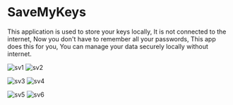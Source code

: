 # SaveMyKeys
This application is used to store your keys locally, It is not connected to the internet, Now you don't have to remember all your passwords, This app does this for you, You can manage your data securely locally without internet.

![sv1](https://user-images.githubusercontent.com/13122080/79685444-7fbb4880-8256-11ea-8ed0-6e65afd4242b.png)  ![sv2](https://user-images.githubusercontent.com/13122080/79685445-834ecf80-8256-11ea-914d-2cdb3a62e3ff.png)


![sv3](https://user-images.githubusercontent.com/13122080/79685446-83e76600-8256-11ea-91db-c2b431d24764.png) ![sv4](https://user-images.githubusercontent.com/13122080/79685447-847ffc80-8256-11ea-933c-2aab2bd35280.png)


![sv5](https://user-images.githubusercontent.com/13122080/79685448-847ffc80-8256-11ea-8922-945858161572.png) ![sv6](https://user-images.githubusercontent.com/13122080/79685449-85b12980-8256-11ea-8caf-50d0b0f60ada.png)
